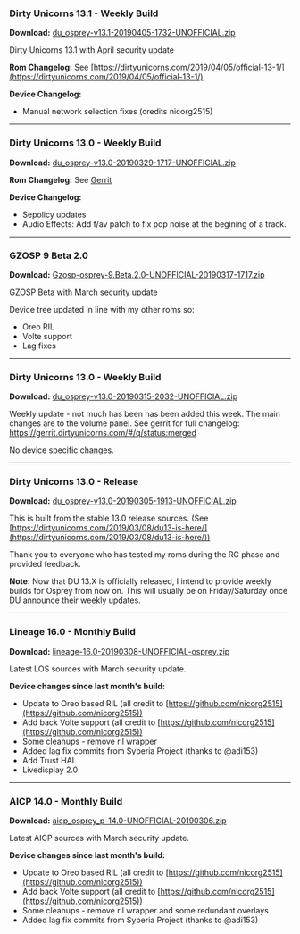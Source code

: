 ### Dirty Unicorns 13.1 - Weekly Build

**Download:** [du_osprey-v13.1-20190405-1732-UNOFFICIAL.zip](https://www.androidfilehost.com/?fid=1395089523397933958)

Dirty Unicorns 13.1 with April security update

**Rom Changelog:** See [https://dirtyunicorns.com/2019/04/05/official-13-1/](https://dirtyunicorns.com/2019/04/05/official-13-1/)

**Device Changelog:**
 - Manual network selection fixes (credits nicorg2515)

<hr>

### Dirty Unicorns 13.0 - Weekly Build

**Download:** [du_osprey-v13.0-20190329-1717-UNOFFICIAL.zip](https://www.androidfilehost.com/?fid=1395089523397928717)

**Rom Changelog:** See [Gerrit](https://gerrit.dirtyunicorns.com/#/q/status:merged)

**Device Changelog:**
 - Sepolicy updates
 - Audio Effects: Add f/av patch to fix pop noise at the begining of a track.

<hr>

### GZOSP 9 Beta 2.0

**Download:** [Gzosp-osprey-9.Beta.2.0-UNOFFICIAL-20190317-1717.zip](https://www.androidfilehost.com/?fid=1395089523397919257)

GZOSP Beta with March security update

Device tree updated in line with my other roms so:
 - Oreo RIL
 - Volte support
 - Lag fixes

<hr>

### Dirty Unicorns 13.0 - Weekly Build

**Download:** [du_osprey-v13.0-20190315-2032-UNOFFICIAL.zip](https://www.androidfilehost.com/?fid=1395089523397917450)

Weekly update - not much has been has been added this week. The main changes are to the volume panel. See gerrit for full changelog: https://gerrit.dirtyunicorns.com/#/q/status:merged

No device specific changes.

<hr>

### Dirty Unicorns 13.0 - Release

**Download:** [du_osprey-v13.0-20190305-1913-UNOFFICIAL.zip](https://androidfilehost.com/?fid=1395089523397907873)

This is built from the stable 13.0 release sources. (See [https://dirtyunicorns.com/2019/03/08/du13-is-here/](https://dirtyunicorns.com/2019/03/08/du13-is-here/))

Thank you to everyone who has tested my roms during the RC phase and provided feedback.

**Note:** Now that DU 13.X is officially released, I intend to provide weekly builds for Osprey from now on. This will usually be on Friday/Saturday once DU announce their weekly updates.

<hr>

### Lineage 16.0 - Monthly Build

**Download:** [lineage-16.0-20190308-UNOFFICIAL-osprey.zip](https://www.androidfilehost.com/?fid=1395089523397910085)

Latest LOS sources with March security update.

**Device changes since last month's build:**
- Update to Oreo based RIL (all credit to [https://github.com/nicorg2515](https://github.com/nicorg2515))
- Add back Volte support (all credit to [https://github.com/nicorg2515](https://github.com/nicorg2515))
- Some cleanups - remove ril wrapper
- Added lag fix commits from Syberia Project (thanks to @adi153)
- Add Trust HAL
- Livedisplay 2.0

<hr>

### AICP 14.0 - Monthly Build

**Download:** [aicp_osprey_p-14.0-UNOFFICIAL-20190306.zip](https://www.androidfilehost.com/?fid=1395089523397908594)

Latest AICP sources with March security update.

**Device changes since last month's build:**
- Update to Oreo based RIL (all credit to [https://github.com/nicorg2515](https://github.com/nicorg2515))
- Add back Volte support (all credit to [https://github.com/nicorg2515](https://github.com/nicorg2515))
- Some cleanups - remove ril wrapper and some redundant overlays
- Added lag fix commits from Syberia Project (thanks to @adi153)